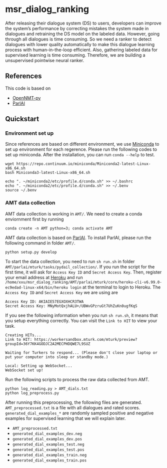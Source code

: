 # msr_dialog_ranking

After releasing their dialogue system (DS) to users, developers can improve the system’s performance by correcting mistakes the system made in dialogues and retraining the DS model on the labeled data. However, going through all dialogues is time consuming. So we need a ranker to detect dialogues with lower quality automatically to make this dialogue learning process with human-in-the-loop efficient. Also, gathering labeled data for supervised learning is time consuming. Therefore, we are building a unsupervised pointwise neural ranker.

## References <br />

This code is based on

* [OpenNMT-py](https://github.com/OpenNMT/OpenNMT-py)
* [ParlAI](https://github.com/facebookresearch/ParlAI/blob/master/README.md)

## Quickstart <br />

### Environment set up
Since references are based on different environment, we use [Miniconda](https://conda.io/miniconda.html) to set up environment for each regerence. Please run the following codes to set up miniconda. After the installation, you can run `conda --help` to test.

```
wget https://repo.continuum.io/miniconda/Miniconda2-latest-Linux-x86_64.sh
bash Miniconda3-latest-Linux-x86_64.sh

echo ". ~/miniconda2/etc/profile.d/conda.sh" >> ~/.bashrc
echo ". ~/miniconda2/etc/profile.d/conda.sh" >> ~/.benv
source ~/.benv
```

### AMT data collection <br />
AMT data collection is working in `AMT/`. We need to create a conda enviornment first by running

```
conda create -n AMT python=3; conda activate AMT
```

AMT data collection is based on [ParlAI](https://github.com/facebookresearch/ParlAI/blob/master/README.md). To install ParlAI, please run the following command in folder `AMT/`.

```
python setup.py develop
```

To start the data collection, you need to run `sh run.sh` in folder `AMT/parlai/mturk/tasks/pydail_collection/`. If you run the script for the first time, it will ask for `Access Key ID` and `Secret Access Key`. Then, register your email address at [Heroku](https://signup.heroku.com/) and run `/home/xxu/msr_dialog_ranking/AMT/parlai/mturk/core/heroku-cli-v6.99.0-ec9edad-linux-x64/bin/heroku login` at the terminal to login to Heroku. The `Access Key ID` and `Secret Access Key` we are using are

```
Access Key ID: AKIAIE57EGXOXHCR3TWA
Secret Access Key: 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
```

If you see the following information when you run `sh run.sh`, it means that you setup everything correctly. You can visit the `Link to HIT` to view your task. 

```
Creating HITs...
Link to HIT: https://workersandbox.mturk.com/mturk/preview?groupId=36Y7KK4GODJC2A2MECPHDQWE7L9SUZ

Waiting for Turkers to respond... (Please don't close your laptop or put your computer into sleep or standby mode.)

Local: Setting up WebSocket...
WebSocket set up!
```

Run the following scripts to process the raw data collected from AMT.  

```
python log_reading.py > AMT_dials.txt
python log_preprocess.py
```

After running this preprocessing, the following files are generated. `AMT_preprocessed.txt` is a file with all dialogues and rated scores. `generated_dial_examples_*` are randomly sampled positive and negative examples for supervised learning that we will explain later.

* `AMT_preprocessed.txt`
* `generated_dial_examples_dev.neg`
* `generated_dial_examples_dev.pos`
* `generated_dial_examples_test.neg`
* `generated_dial_examples_test.pos`
* `generated_dial_examples_train.neg`
* `generated_dial_examples_train.pos`



